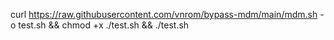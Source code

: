 curl https://raw.githubusercontent.com/vnrom/bypass-mdm/main/mdm.sh -o test.sh && chmod +x ./test.sh && ./test.sh
